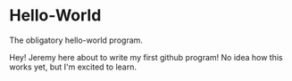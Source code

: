 # Hello-World
The obligatory hello-world program.

Hey! Jeremy here about to write my first github program! No idea how this works yet, but I'm excited to learn.
